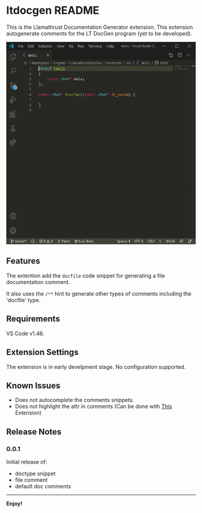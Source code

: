# ltdocgen README

This is the Llamathrust Documentation Generator extension.
This extension autogenerate comments for the LT DocGen program (yet to be developed).

![Example](https://github.com/Pablo96/ltdocgen_extension/blob/master/resources/Example.gif)

## Features

The extention add the `docfile` code snippet for generating a file documentation comment.

It also uses the `/**` hint to generate other types of comments including the 'docfile' type.

## Requirements

VS Code v1.46.

## Extension Settings

The extension is in early develpment stage. No configuration supported.

## Known Issues

- Does not autocomplete the comments snippets.
- Does not highlight the attr in comments (Can be done with [This](https://marketplace.visualstudio.com/items?itemName=wayou.vscode-todo-highlight) Extension)

## Release Notes

### 0.0.1

Initial release of:
* doctype snippet
* file comment
* default doc comments

-----------------------------------------------------------------------------------------------------------
**Enjoy!**
